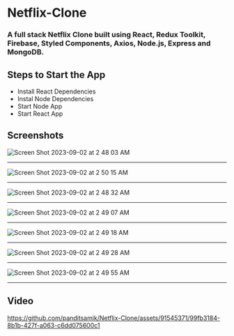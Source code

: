 # Netflix-Clone
### A full stack Netflix Clone built using React, Redux Toolkit, Firebase, Styled Components, Axios, Node.js, Express and MongoDB.


## Steps to Start the App
- Install React Dependencies
- Instal Node Dependencies
- Start Node App
- Start React App

## Screenshots

![Screen Shot 2023-09-02 at 2 48 03 AM](https://github.com/panditsamik/Netflix-Clone/assets/91545371/decf0499-bbe4-423c-8487-dc375fe569b6)

---

![Screen Shot 2023-09-02 at 2 50 15 AM](https://github.com/panditsamik/Netflix-Clone/assets/91545371/b55b5006-4d04-48b6-bcf6-dcaa1306b556)

---

![Screen Shot 2023-09-02 at 2 48 32 AM](https://github.com/panditsamik/Netflix-Clone/assets/91545371/e53b31fa-cf87-4fb2-acc7-b9eb78a1236d)

---

![Screen Shot 2023-09-02 at 2 49 07 AM](https://github.com/panditsamik/Netflix-Clone/assets/91545371/0dca2cf8-35a3-4e1b-8960-8e58759b8885)

---

![Screen Shot 2023-09-02 at 2 49 18 AM](https://github.com/panditsamik/Netflix-Clone/assets/91545371/544ba611-aa19-48f8-9596-c15bfc3609c6)

---

![Screen Shot 2023-09-02 at 2 49 28 AM](https://github.com/panditsamik/Netflix-Clone/assets/91545371/52e7e1cc-f6be-444d-b7ab-bf7e3ee808fe)

---

![Screen Shot 2023-09-02 at 2 49 55 AM](https://github.com/panditsamik/Netflix-Clone/assets/91545371/31e4f9ae-ef9c-4451-8caa-8cbcefcef1ac)

---

## Video


https://github.com/panditsamik/Netflix-Clone/assets/91545371/99fb3184-8b1b-427f-a063-c6dd075600c1



